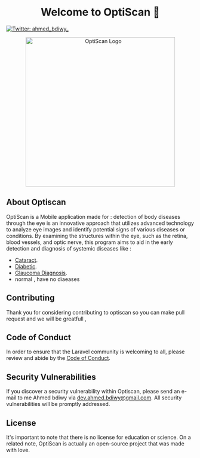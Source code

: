<h1 align="center">Welcome to OptiScan 👋</h1>
<p>
  <a href="https://twitter.com/ahmed_bdiwy_" target="_blank">
    <img alt="Twitter: ahmed_bdiwy_" src="https://img.shields.io/twitter/follow/ahmed\_bdiwy\_.svg?style=social" />
  </a>
</p>

<p align="center"><a href="#" target="_blank"><img src="https://scontent.fcai20-4.fna.fbcdn.net/v/t39.30808-6/417523374_1778269922687484_266122577863135239_n.jpg?_nc_cat=110&ccb=1-7&_nc_sid=3635dc&_nc_eui2=AeHEfwA80AnBs7KpKU9D_sLnx5sOPaHKZ33Hmw49ocpnfeeIDzOo-UdkkpXYVvsCipAhI6SJdrXgxhMMU2kL4eS-&_nc_ohc=LWmB7baji-YAX_u2Sif&_nc_ht=scontent.fcai20-4.fna&oh=00_AfAaUofK4RLW22Jvlw1YG-NKPbyyOyIJoUu8I6dPQcJhtA&oe=65CA85AA" width="400" alt="OptiScan Logo"></a></p>

## About Optiscan

OptiScan is a Mobile application made for :
detection of body diseases through the eye is an innovative approach that utilizes advanced technology to analyze eye images and identify potential signs of
various diseases 
or conditions. By examining the structures within the eye, such as the retina, blood vessels, and optic nerve, this program aims to aid in the early detection and diagnosis of systemic diseases like :

- [Cataract](https://en.wikipedia.org/wiki/Cataract).
- [Diabetic](https://www.mayoclinic.org/diseases-conditions/diabetes/symptoms-causes/syc-20371444).
- [Glaucoma Diagnosis](https://www.nhs.uk/conditions/glaucoma/diagnosis/).
-  normal , have no diaeases

## Contributing

Thank you for considering contributing to optiscan so you can make pull request and we will be greatfull ,

## Code of Conduct

In order to ensure that the Laravel community is welcoming to all, please review and abide by the [Code of Conduct](https://laravel.com/docs/contributions#code-of-conduct).

## Security Vulnerabilities

If you discover a security vulnerability within Optiscan, please send an e-mail to me Ahmed bdiwy via [dev.ahmed.bdiwy@gmail.com](mailto:dev.ahmed.bdiwy@gmail.com). All security vulnerabilities will be promptly addressed.

## License

It's important to note that there is no license for education or science. On a related note, OptiScan is actually an open-source project that was made with love.
